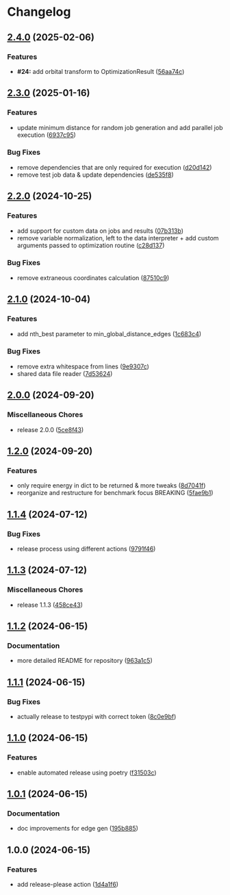 # Changelog

## [2.4.0](https://github.com/nylser/quanti-gin/compare/v2.3.0...v2.4.0) (2025-02-06)


### Features

* **#24:** add orbital transform to OptimizationResult ([56aa74c](https://github.com/nylser/quanti-gin/commit/56aa74c581a6ea6d75d7d13c012f978c14badee7))

## [2.3.0](https://github.com/nylser/quanti-gin/compare/v2.2.0...v2.3.0) (2025-01-16)


### Features

* update minimum distance for random job generation and add parallel job execution ([6937c95](https://github.com/nylser/quanti-gin/commit/6937c95a6a987ec50086caf5f4bd5cc1e64d2afb))


### Bug Fixes

* remove dependencies that are only required for execution ([d20d142](https://github.com/nylser/quanti-gin/commit/d20d1424e461f3bc59f90b4209aae9b0e2ed10c9))
* remove test job data & update dependencies ([de535f8](https://github.com/nylser/quanti-gin/commit/de535f8fdccf8f8a9288fdeeb5108c4c543d41f7))

## [2.2.0](https://github.com/nylser/quanti-gin/compare/v2.1.0...v2.2.0) (2024-10-25)


### Features

* add support for custom data on jobs and results ([07b313b](https://github.com/nylser/quanti-gin/commit/07b313b2199749dd9e1ec33264398ed9cd941230))
* remove variable normalization, left to the data interpreter + add custom arguments passed to optimization routine ([c28d137](https://github.com/nylser/quanti-gin/commit/c28d1373658867d045eb2826d25e302af59451ab))


### Bug Fixes

* remove extraneous coordinates calculation ([87510c9](https://github.com/nylser/quanti-gin/commit/87510c98023cc2a6ad8cd9510a9fe5e096d2bb99))

## [2.1.0](https://github.com/nylser/quanti-gin/compare/v2.0.0...v2.1.0) (2024-10-04)


### Features

* add nth_best parameter to min_global_distance_edges ([1c683c4](https://github.com/nylser/quanti-gin/commit/1c683c4fdae3a5f82e62cc2aeb02f705623fb15d))


### Bug Fixes

* remove extra whitespace from lines ([9e9307c](https://github.com/nylser/quanti-gin/commit/9e9307c37f8a5a6cd9d617873df75598c7a17b18))
* shared data file reader ([7d53624](https://github.com/nylser/quanti-gin/commit/7d53624abc065c0b9b52c90d616d3fead1971fdf))

## [2.0.0](https://github.com/nylser/quanti-gin/compare/v1.2.0...v2.0.0) (2024-09-20)


### Miscellaneous Chores

* release 2.0.0 ([5ce8f43](https://github.com/nylser/quanti-gin/commit/5ce8f43181399c02f0f7922c5111fe8a7bc361a1))

## [1.2.0](https://github.com/nylser/quanti-gin/compare/v1.1.4...v1.2.0) (2024-09-20)


### Features

* only require energy in dict to be returned & more tweaks ([8d7041f](https://github.com/nylser/quanti-gin/commit/8d7041fc8603e58f702793ccd2b89ac16c640046))
* reorganize and restructure for benchmark focus BREAKING ([5fae9b1](https://github.com/nylser/quanti-gin/commit/5fae9b13c057241bf6ae9cd5b6a372803689bc5a))

## [1.1.4](https://github.com/nylser/quanti-gin/compare/v1.1.3...v1.1.4) (2024-07-12)


### Bug Fixes

* release process using different actions ([9791f46](https://github.com/nylser/quanti-gin/commit/9791f464e5274fd9c58889001ee258d9a6b3813c))

## [1.1.3](https://github.com/nylser/quanti-gin/compare/v1.1.2...v1.1.3) (2024-07-12)


### Miscellaneous Chores

* release 1.1.3 ([458ce43](https://github.com/nylser/quanti-gin/commit/458ce4369812b237e42df8209cc1a91efe0743db))

## [1.1.2](https://github.com/nylser/quanti-gin/compare/v1.1.1...v1.1.2) (2024-06-15)


### Documentation

* more detailed README for repository ([963a1c5](https://github.com/nylser/quanti-gin/commit/963a1c54d32b109f4e8dacdfc9ba6344e8475816))

## [1.1.1](https://github.com/nylser/quanti-gin/compare/v1.1.0...v1.1.1) (2024-06-15)


### Bug Fixes

* actually release to testpypi with correct token ([8c0e9bf](https://github.com/nylser/quanti-gin/commit/8c0e9bf692da112f77c9cfe4ce84f618986a9c2d))

## [1.1.0](https://github.com/nylser/quanti-gin/compare/v1.0.1...v1.1.0) (2024-06-15)


### Features

* enable automated release using poetry ([f31503c](https://github.com/nylser/quanti-gin/commit/f31503c2fe28caf8a75b6324ea52552529ca2cca))

## [1.0.1](https://github.com/nylser/quanti-gin/compare/v1.0.0...v1.0.1) (2024-06-15)


### Documentation

* doc improvements for edge gen ([195b885](https://github.com/nylser/quanti-gin/commit/195b885d187daf6692d0424a9de86b39b2b8de41))

## 1.0.0 (2024-06-15)


### Features

* add release-please action ([1d4a1f6](https://github.com/nylser/quanti-gin/commit/1d4a1f6efe3c9fc70776c4563b610c5344939902))
